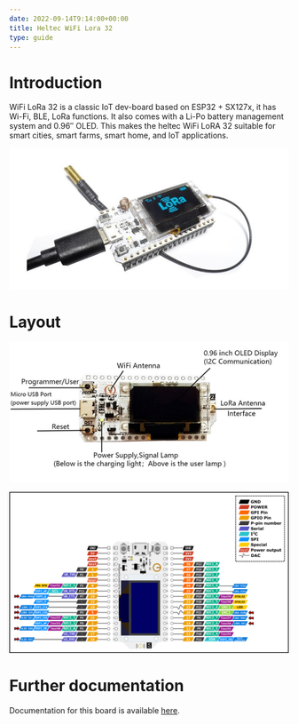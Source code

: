 ```yaml
---
date: 2022-09-14T9:14:00+00:00
title: Heltec WiFi Lora 32
type: guide
---
```


# Introduction

WiFi LoRa 32 is a classic IoT dev-board based on ESP32 + SX127x, it has Wi-Fi, BLE, LoRa functions. It also comes with a Li-Po battery management system and 0.96″ OLED. This makes the heltec WiFi LoRA 32 suitable for smart cities, smart farms, smart home, and IoT applications.

![heltec](img/heltec.jpg)
                 
# Layout

![layout](img/layout.jpg)

![pinout](img/pinout.jpg)

# Further documentation

Documentation for this board is available [here](https://heltec.org/project/wifi-lora-32/).

